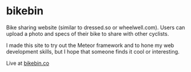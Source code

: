 # bikebin
Bike sharing website (similar to dressed.so or wheelwell.com).  Users can upload a photo and specs of their bike to share with other cyclists.  

I made this site to try out the Meteor framework and to hone my web development skills, but I hope that someone finds it cool or interesting.  

Live at [bikebin.co](http://bikebin.co)
